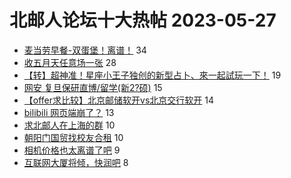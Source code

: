 # 北邮人论坛十大热帖 2023-05-27

- [麦当劳早餐-双蛋堡！离谱！](https://bbs.byr.cn/article/Picture/3341631) 34
- [收五月天任意场一张](https://bbs.byr.cn/article/Music/343460) 28
- [【转】超神准！星座小王子独创的新型占卜、來一起試玩一下！](https://bbs.byr.cn/article/Constellations/326533) 19
- [网安  复旦保研直博/留学(新2?硕)](https://bbs.byr.cn/article/GoAbroad/392668) 15
- [【offer求比较】北京邮储软开vs北京交行软开](https://bbs.byr.cn/article/Job/2191660) 14
- [bilibili 网页端崩了？](https://bbs.byr.cn/article/Talking/6388871) 13
- [求北邮人在上海的群](https://bbs.byr.cn/article/BYRatSH/8276) 10
- [朝阳门国贸找校友合租](https://bbs.byr.cn/article/Home/135512) 10
- [相机价格也太离谱了吧](https://bbs.byr.cn/article/Photo/275453) 9
- [互联网大厦将倾，快润吧](https://bbs.byr.cn/article/WorkLife/1178601) 8


